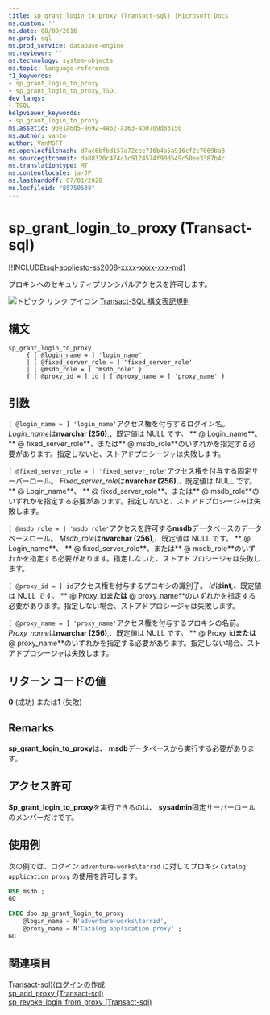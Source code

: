 ```yaml
---
title: sp_grant_login_to_proxy (Transact-sql) |Microsoft Docs
ms.custom: ''
ms.date: 08/09/2016
ms.prod: sql
ms.prod_service: database-engine
ms.reviewer: ''
ms.technology: system-objects
ms.topic: language-reference
f1_keywords:
- sp_grant_login_to_proxy
- sp_grant_login_to_proxy_TSQL
dev_langs:
- TSQL
helpviewer_keywords:
- sp_grant_login_to_proxy
ms.assetid: 90e1a6d5-a692-4462-a163-4b0709d83150
ms.author: vanto
author: VanMSFT
ms.openlocfilehash: d7ac6bfbd157a72cee716b4a5a916cf2c7069ba8
ms.sourcegitcommit: da88320c474c1c9124574f90d549c50ee3387b4c
ms.translationtype: MT
ms.contentlocale: ja-JP
ms.lasthandoff: 07/01/2020
ms.locfileid: "85750538"
---
```

# <a name="sp_grant_login_to_proxy-transact-sql"></a>sp_grant_login_to_proxy (Transact-sql)

[!INCLUDE[tsql-appliesto-ss2008-xxxx-xxxx-xxx-md](../../includes/applies-to-version/sqlserver.md)]

  プロキシへのセキュリティプリンシパルアクセスを許可します。  

  
 ![トピック リンク アイコン](../../database-engine/configure-windows/media/topic-link.gif "トピック リンク アイコン") [Transact-SQL 構文表記規則](../../t-sql/language-elements/transact-sql-syntax-conventions-transact-sql.md)  
  
## <a name="syntax"></a>構文  
  
```  
sp_grant_login_to_proxy   
     { [ @login_name = ] 'login_name'   
     | [ @fixed_server_role = ] 'fixed_server_role'   
     | [ @msdb_role = ] 'msdb_role' } ,   
     { [ @proxy_id = ] id | [ @proxy_name = ] 'proxy_name' }  
```  
  
## <a name="arguments"></a>引数  
`[ @login_name = ] 'login_name'`アクセス権を付与するログイン名。 *Login_name*は**nvarchar (256)**,、既定値は NULL です。 ** \@ Login_name**、 ** \@ fixed_server_role**、または** \@ msdb_role**のいずれかを指定する必要があります。指定しないと、ストアドプロシージャは失敗します。  
  
`[ @fixed_server_role = ] 'fixed_server_role'`アクセス権を付与する固定サーバーロール。 *Fixed_server_role*は**nvarchar (256)**,、既定値は NULL です。 ** \@ Login_name**、 ** \@ fixed_server_role**、または** \@ msdb_role**のいずれかを指定する必要があります。指定しないと、ストアドプロシージャは失敗します。  
  
`[ @msdb_role = ] 'msdb_role'`アクセスを許可する**msdb**データベースのデータベースロール。 *Msdb_role*は**nvarchar (256)**,、既定値は NULL です。 ** \@ Login_name**、 ** \@ fixed_server_role**、または** \@ msdb_role**のいずれかを指定する必要があります。指定しないと、ストアドプロシージャは失敗します。  
  
`[ @proxy_id = ] id`アクセス権を付与するプロキシの識別子。 *Id*は**int**,、既定値は NULL です。 ** \@ Proxy_id**または** \@ proxy_name**のいずれかを指定する必要があります。指定しない場合、ストアドプロシージャは失敗します。  
  
`[ @proxy_name = ] 'proxy_name'`アクセス権を付与するプロキシの名前。 *Proxy_name*は**nvarchar (256)**,、既定値は NULL です。 ** \@ Proxy_id**または** \@ proxy_name**のいずれかを指定する必要があります。指定しない場合、ストアドプロシージャは失敗します。  
  
## <a name="return-code-values"></a>リターン コードの値  
 **0** (成功) または**1** (失敗)  
  
## <a name="remarks"></a>Remarks  
 **sp_grant_login_to_proxy**は、 **msdb**データベースから実行する必要があります。  
  
## <a name="permissions"></a>アクセス許可  
 **Sp_grant_login_to_proxy**を実行できるのは、 **sysadmin**固定サーバーロールのメンバーだけです。  
  
## <a name="examples"></a>使用例  
 次の例では、ログイン `adventure-works\terrid` に対してプロキシ `Catalog application proxy` の使用を許可します。  
  
```sql
USE msdb ;  
GO  
  
EXEC dbo.sp_grant_login_to_proxy  
    @login_name = N'adventure-works\terrid',  
    @proxy_name = N'Catalog application proxy' ;  
GO  
```  
  
## <a name="see-also"></a>関連項目  
 [Transact-sql&#41;&#40;ログインの作成](../../t-sql/statements/create-login-transact-sql.md)   
 [sp_add_proxy &#40;Transact-sql&#41;](../../relational-databases/system-stored-procedures/sp-add-proxy-transact-sql.md)   
 [sp_revoke_login_from_proxy &#40;Transact-sql&#41;](../../relational-databases/system-stored-procedures/sp-revoke-login-from-proxy-transact-sql.md)  
  
  
